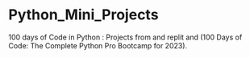 # Python_Mini_Projects
100 days of Code in Python : Projects from and replit and (100 Days of Code: The Complete Python Pro Bootcamp for 2023).
